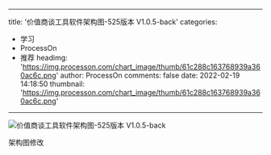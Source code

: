 
---
title: '价值商谈工具软件架构图-525版本 V1.0.5-back'
categories: 
 - 学习
 - ProcessOn
 - 推荐
headimg: 'https://img.processon.com/chart_image/thumb/61c288c163768939a360ac6c.png'
author: ProcessOn
comments: false
date: 2022-02-19 14:18:50
thumbnail: 'https://img.processon.com/chart_image/thumb/61c288c163768939a360ac6c.png'
---

<div>   
<img class="thumb" alt="价值商谈工具软件架构图-525版本 V1.0.5-back" src="https://img.processon.com/chart_image/thumb/61c288c163768939a360ac6c.png" referrerpolicy="no-referrer">
<p>架构图修改</p>  
</div>
            